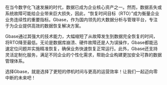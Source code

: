 在当今数字化飞速发展的时代，数据已成为企业核心资产之一。然而，数据丢失或系统故障可能给企业带来巨大损失，因此，“恢复时间目标（RTO）”成为衡量企业业务连续性的重要指标。Gbase，作为国内领先的大数据分析与管理平台，专注于为企业提供高效的数据恢复解决方案。

Gbase通过其强大的技术能力，大幅缩短了从故障发生到数据完全恢复的时间，将RTO降至最低。无论是数据库崩溃、硬件故障还是人为误操作，Gbase都能迅速定位问题并实施精准恢复，确保业务快速恢复正常运行。此外，Gbase还支持灵活定制化服务，满足不同企业的个性化需求，帮助企业构建更加安全可靠的数据管理体系。

选择Gbase，就是选择了更短的停机时间与更高的运营效率！让我们一起迈向零中断的未来吧！